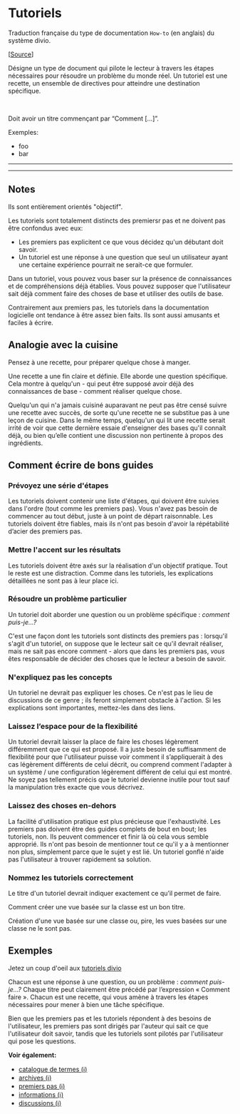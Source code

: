 # Tutoriels
Traduction française du type de documentation `How-to` (en anglais) du système divio.

[[Source][divio_howtos]]

Désigne un type de document qui pilote le lecteur à travers les étapes nécessaires pour résoudre un problème du monde réel. Un tutoriel est une recette, un ensemble de directives pour atteindre une destination spécifique.

&nbsp;

Doit avoir un titre commençant par “Comment […]”.

Exemples:
* foo
* bar

***
***

## Notes
Ils sont entièrement orientés "objectif".

Les tutoriels sont totalement distincts des premiersr pas et ne doivent pas être confondus avec eux:
* Les premiers pas explicitent ce que vous décidez qu'un débutant doit savoir.
* Un tutoriel est une réponse à une question que seul un utilisateur ayant une certaine expérience pourrait ne serait-ce que formuler.

Dans un tutoriel, vous pouvez vous baser sur la présence de connaissances et de compréhensions déjà établies. Vous pouvez supposer que l'utilisateur sait déjà comment faire des choses de base et utiliser des outils de base.

Contrairement aux premiers pas, les tutoriels dans la documentation logicielle ont tendance à être assez bien faits. Ils sont aussi amusants et faciles à écrire.

## Analogie avec la cuisine
Pensez à une recette, pour préparer quelque chose à manger.

Une recette a une fin claire et définie. Elle aborde une question spécifique. Cela montre à quelqu'un - qui peut être supposé avoir déjà des connaissances de base - comment réaliser quelque chose.

Quelqu'un qui n'a jamais cuisiné auparavant ne peut pas être censé suivre une recette avec succès, de sorte qu'une recette ne se substitue pas à une leçon de cuisine. Dans le même temps, quelqu'un qui lit une recette serait irrité de voir que cette dernière essaie d'enseigner des bases qu'il connaît déjà, ou bien qu’elle contient une discussion non pertinente à propos des ingrédients.

## Comment écrire de bons guides
### Prévoyez une série d'étapes
Les tutoriels doivent contenir une liste d'étapes, qui doivent être suivies dans l'ordre (tout comme les premiers pas). Vous n'avez pas besoin de commencer au tout début, juste à un point de départ raisonnable. Les tutoriels doivent être fiables, mais ils n'ont pas besoin d'avoir la répétabilité d’acier des premiers pas.

### Mettre l'accent sur les résultats
Les tutoriels doivent être axés sur la réalisation d'un objectif pratique. Tout le reste est une distraction. Comme dans les tutoriels, les explications détaillées ne sont pas à leur place ici.

### Résoudre un problème particulier
Un tutoriel doit aborder une question ou un problème spécifique : _comment puis-je...?_

C'est une façon dont les tutoriels sont distincts des premiers pas : lorsqu'il s'agit d'un tutoriel, on suppose que le lecteur sait ce qu'il devrait réaliser, mais ne sait pas encore comment - alors que dans les premiers pas, _vous_ êtes responsable de décider des choses que le lecteur a besoin de savoir.

### N'expliquez pas les concepts
Un tutoriel ne devrait pas expliquer les choses. Ce n'est pas le lieu de discussions de ce genre ; ils feront simplement obstacle à l'action. Si les explications sont importantes, mettez-les dans des liens.

### Laissez l’espace pour de la flexibilité
Un tutoriel devrait laisser la place de faire les choses légèrement différemment que ce qui est proposé. Il a juste besoin de suffisamment de flexibilité pour que l'utilisateur puisse voir comment il s’appliquerait à des cas légèrement différents de celui décrit, ou comprend comment l'adapter à un système / une configuration légèrement différent de celui qui est montré. Ne soyez pas tellement précis que le tutoriel devienne inutile pour tout sauf la manipulation très exacte que vous décrivez.

### Laissez des choses en-dehors
La facilité d'utilisation pratique est plus précieuse que l'exhaustivité. Les  premiers pas doivent être des guides complets de bout en bout; les tutoriels, non. Ils peuvent commencer et finir là où cela vous semble approprié. Ils n'ont pas besoin de mentionner tout ce qu'il y a à mentionner non plus, simplement parce que le sujet y est lié. Un tutoriel gonflé n'aide pas l'utilisateur à trouver rapidement sa solution.

### Nommez les tutoriels correctement
Le titre d'un tutoriel devrait indiquer exactement ce qu’il permet de faire. 

Comment créer une vue basée sur la classe est un bon titre.

Création d'une vue basée sur une classe ou, pire, les vues basées sur une classe ne le sont pas.


## Exemples
Jetez un coup d'oeil aux [tutoriels divio][exemple_tutoriels]

Chacun est une réponse à une question, ou un problème : _comment puis-je...?_ Chaque titre peut clairement être précédé par l’expression « Comment faire ». Chacun est une recette, qui vous amène à travers les étapes nécessaires pour mener à bien une tâche spécifique.

Bien que les premiers pas et les tutoriels répondent à des besoins de l'utilisateur, les premiers pas sont dirigés par l'auteur qui sait ce que l'utilisateur doit savoir, tandis que les tutoriels sont pilotés par l'utilisateur qui pose les questions.

**Voir également:**
* [catalogue de termes (ℹ️)][doctype_catalogue_de_termes]
* [archives (ℹ️)][doctype_archives]
* [premiers pas (ℹ️)][doctype_premiers_pas]
* [informations (ℹ️)][doctype_informations]
* [discussions (ℹ️)][doctype_discussions]

[exemple_tutoriels]: https://docs.divio.com/how-to/
[divio_howtos]: https://docs.divio.com/documentation-system/how-to-guides/
[doctype_catalogue_de_termes]: ./catalogue_de_termes.md
[doctype_archives]: ./archives.md
[doctype_premiers_pas]: ./premiers_pas.md
[doctype_informations]: ./informations.md
[doctype_discussions]: ./discussions.md
